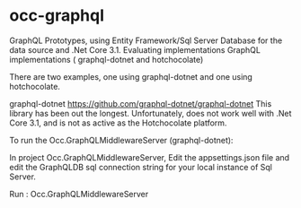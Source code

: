 # occ-graphql
GraphQL Prototypes, using Entity Framework/Sql Server Database for the data source and .Net Core 3.1. 
Evaluating implementations GraphQL implementations ( graphql-dotnet and  hotchocolate)


There are two examples, one using graphql-dotnet and one using hotchocolate.

graphql-dotnet
 https://github.com/graphql-dotnet/graphql-dotnet
This library has been out the longest.
Unfortunately, does not work well with .Net Core 3.1, and is not as active as the Hotchocolate platform.

To run the Occ.GraphQLMiddlewareServer (graphql-dotnet):

In project Occ.GraphQLMiddlewareServer, Edit the appsettings.json file and edit the GraphQLDB sql connection string for your local instance of Sql Server.

Run : Occ.GraphQLMiddlewareServer 


